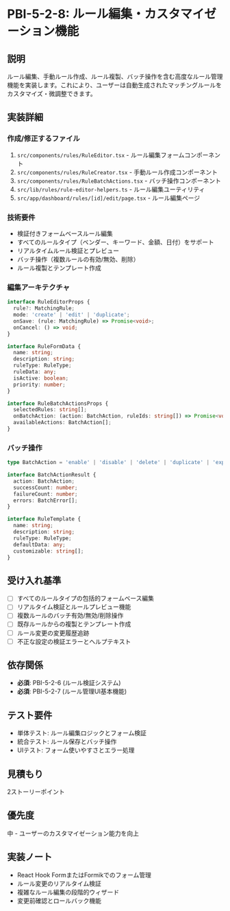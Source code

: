 # PBI-5-2-8: ルール編集・カスタマイゼーション機能

## 説明

ルール編集、手動ルール作成、ルール複製、バッチ操作を含む高度なルール管理機能を実装します。これにより、ユーザーは自動生成されたマッチングルールをカスタマイズ・微調整できます。

## 実装詳細

### 作成/修正するファイル

1. `src/components/rules/RuleEditor.tsx` - ルール編集フォームコンポーネント
2. `src/components/rules/RuleCreator.tsx` - 手動ルール作成コンポーネント
3. `src/components/rules/RuleBatchActions.tsx` - バッチ操作コンポーネント
4. `src/lib/rules/rule-editor-helpers.ts` - ルール編集ユーティリティ
5. `src/app/dashboard/rules/[id]/edit/page.tsx` - ルール編集ページ

### 技術要件

- 検証付きフォームベースルール編集
- すべてのルールタイプ（ベンダー、キーワード、金額、日付）をサポート
- リアルタイムルール検証とプレビュー
- バッチ操作（複数ルールの有効/無効、削除）
- ルール複製とテンプレート作成

### 編集アーキテクチャ

```typescript
interface RuleEditorProps {
  rule?: MatchingRule;
  mode: 'create' | 'edit' | 'duplicate';
  onSave: (rule: MatchingRule) => Promise<void>;
  onCancel: () => void;
}

interface RuleFormData {
  name: string;
  description: string;
  ruleType: RuleType;
  ruleData: any;
  isActive: boolean;
  priority: number;
}

interface RuleBatchActionsProps {
  selectedRules: string[];
  onBatchAction: (action: BatchAction, ruleIds: string[]) => Promise<void>;
  availableActions: BatchAction[];
}
```

### バッチ操作

```typescript
type BatchAction = 'enable' | 'disable' | 'delete' | 'duplicate' | 'export';

interface BatchActionResult {
  action: BatchAction;
  successCount: number;
  failureCount: number;
  errors: BatchError[];
}

interface RuleTemplate {
  name: string;
  description: string;
  ruleType: RuleType;
  defaultData: any;
  customizable: string[];
}
```

## 受け入れ基準

- [ ] すべてのルールタイプの包括的フォームベース編集
- [ ] リアルタイム検証とルールプレビュー機能
- [ ] 複数ルールのバッチ有効/無効/削除操作
- [ ] 既存ルールからの複製とテンプレート作成
- [ ] ルール変更の変更履歴追跡
- [ ] 不正な設定の検証エラーとヘルプテキスト

## 依存関係

- **必須**: PBI-5-2-6 (ルール検証システム)
- **必須**: PBI-5-2-7 (ルール管理UI基本機能)

## テスト要件

- 単体テスト: ルール編集ロジックとフォーム検証
- 統合テスト: ルール保存とバッチ操作
- UIテスト: フォーム使いやすさとエラー処理

## 見積もり

2ストーリーポイント

## 優先度

中 - ユーザーのカスタマイゼーション能力を向上

## 実装ノート

- React Hook FormまたはFormikでのフォーム管理
- ルール変更のリアルタイム検証
- 複雑なルール編集の段階的ウィザード
- 変更前確認とロールバック機能
